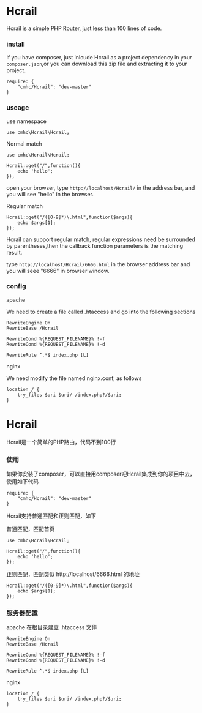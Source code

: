 Hcrail
======

Hcrail is a simple PHP Router, just less than 100 lines of code. 

### install ###

If you have composer, just inlcude Hcrail as a project dependency in your `composer.json`,or you can download this zip file and extracting it to your project.

```
require: {
	"cmhc/Hcrail": "dev-master"
}
```

### useage ###

use namespace

```
use cmhc\Hcrail\Hcrail;
```

Normal match

```
use cmhc\Hcrail\Hcrail;

Hcrail::get("/",function(){
	echo 'hello';
});
```
open your browser, type `http://localhost/Hcrail/` in the address bar, and you will see "hello" in the browser.


Regular match

```
Hcrail::get("/([0-9]*)\.html",function($args){
	echo $args[1];
});
```

Hcrail can support regular match, regular expressions need be surrounded by parentheses,then the callback function parameters is the matching result.

type `http://localhost/Hcrail/6666.html` in the browser address bar and you will seee "6666" in browser window.

### config ###

apache

We need to create a file called .htaccess and go into the following sections

```
RewriteEngine On
RewriteBase /Hcrail

RewriteCond %{REQUEST_FILENAME}% !-f
RewriteCond %{REQUEST_FILENAME}% !-d

RewriteRule ^.*$ index.php [L]
```

nginx

We need modify the file named nginx.conf, as follows

```
location / {
	try_files $uri $uri/ /index.php?/$uri;
}
```


Hcrail
======

Hcrail是一个简单的PHP路由，代码不到100行

### 使用 ###

如果你安装了composer，可以直接用composer吧Hcrail集成到你的项目中去，使用如下代码

```
require: {
	"cmhc/Hcrail": "dev-master"
}
```

Hcrail支持普通匹配和正则匹配，如下

普通匹配，匹配首页
```
use cmhc\Hcrail\Hcrail;

Hcrail::get("/",function(){
	echo 'hello';
});
```

正则匹配，匹配类似 http://localhost/6666.html 的地址
```
Hcrail::get("/([0-9]*)\.html",function($args){
	echo $args[1];
});
```

### 服务器配置 ###

apache
在根目录建立 .htaccess 文件 
```
RewriteEngine On
RewriteBase /Hcrail

RewriteCond %{REQUEST_FILENAME}% !-f
RewriteCond %{REQUEST_FILENAME}% !-d

RewriteRule ^.*$ index.php [L]
```

nginx

```
location / {
	try_files $uri $uri/ /index.php?/$uri;
}
```